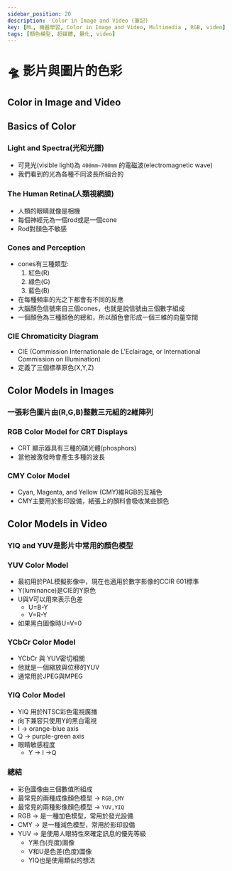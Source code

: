 ```yaml
---
sidebar_position: 20
description:  Color in Image and Video (筆記)
key: [ML, 機器學習, Color in Image and Video, Multimedia , RGB, video]
tags: [顏色模型, 超媒體, 量化, video]
---
```


# 🛸 影片與圖片的色彩

## Color in Image and Video

## Basics of Color

### Light and Spectra(光和光譜)

- 可見光(visible light)為 `400mm~700mm` 的電磁波(electromagnetic wave)
- 我們看到的光為各種不同波長所組合的

### The Human Retina(人類視網膜)

- 人類的眼睛就像是相機
- 每個神經元為一個rod或是一個cone
- Rod對顏色不敏感

### Cones and Perception

- cones有三種類型:
    1. 紅色(R)
    2. 綠色(G)
    3. 藍色(B)
- 在每種頻率的光之下都會有不同的反應
- 大腦顏色信號來自三個cones，也就是說信號由三個數字組成
- 一個顏色為三種顏色的總和，所以顏色會形成一個三維的向量空間

### CIE Chromaticity Diagram

- CIE (Commission Internationale de L'Eclairage, or International Commission on Illumination)
- 定義了三個標準原色(X,Y,Z)

## Color Models in Images

### 一張彩色圖片由(R,G,B)整數三元組的2維陣列

### RGB Color Model for CRT Displays

- CRT 顯示器具有三種的磷光體(phosphors)
- 當他被激發時會產生多種的波長

### CMY Color Model

- Cyan, Magenta, and Yellow (CMY)維RGB的互補色
- CMY主要用於影印設備，紙張上的顏料會吸收某些顏色

## Color Models in Video

### YIQ and YUV是影片中常用的顏色模型

### YUV Color Model

- 最初用於PAL模擬影像中，現在也適用於數字影像的CCIR 601標準
- Y(luminance)是CIE的Y原色
- U與V可以用來表示色差
  - U=B-Y
  - V=R-Y
- 如果黑白圖像時U=V=0

### YCbCr Color Model

- YCbCr 與 YUV密切相關
- 他就是一個縮放與位移的YUV
- 通常用於JPEG與MPEG

### YIQ Color Model

- YIQ 用於NTSC彩色電視廣播
- 向下兼容只使用Y的黑白電視
- I → orange-blue axis
- Q → purple-green axis
- 眼睛敏感程度
  - Y → I →Q

### 總結

- 彩色圖像由三個數值所組成
- 最常見的兩種成像顏色模型 → `RGB,CMY`
- 最常見的兩種影像顏色模型 → `YUV,YIQ`
- RGB → 是一種加色模型，常用於發光設備
- CMY → 是一種減色模型，常用於影印設備
- YUV → 是使用人眼特性來確定訊息的優先等級
  - Y黑白(亮度)圖像
  - V和U是色差(色度)圖像
  - YIQ也是使用類似的想法
